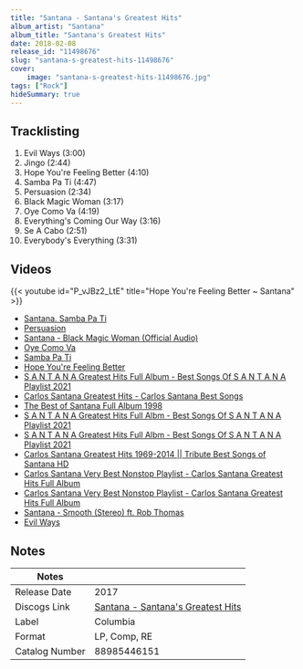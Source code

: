 ```yaml
---
title: "Santana - Santana's Greatest Hits"
album_artist: "Santana"
album_title: "Santana's Greatest Hits"
date: 2018-02-08
release_id: "11498676"
slug: "santana-s-greatest-hits-11498676"
cover:
    image: "santana-s-greatest-hits-11498676.jpg"
tags: ["Rock"]
hideSummary: true
---
```


## Tracklisting
1. Evil Ways (3:00)
2. Jingo (2:44)
3. Hope You're Feeling Better (4:10)
4. Samba Pa Ti (4:47)
5. Persuasion (2:34)
6. Black Magic Woman (3:17)
7. Oye Como Va (4:19)
8. Everything's Coming Our Way (3:16)
9. Se A Cabo (2:51)
10. Everybody's Everything (3:31)

## Videos
{{< youtube id="P_vJBz2_LtE" title="Hope You're Feeling Better ~ Santana" >}}
- [Santana. Samba Pa Ti](https://www.youtube.com/watch?v=WzSayxVM_E0)
- [Persuasion](https://www.youtube.com/watch?v=PMBDutul1tA)
- [Santana - Black Magic Woman (Official Audio)](https://www.youtube.com/watch?v=9wT1s96JIb0)
- [Oye Como Va](https://www.youtube.com/watch?v=U3XPzwjhSZw)
- [Samba Pa Ti](https://www.youtube.com/watch?v=timZoOs9ozo)
- [Hope You're Feeling Better](https://www.youtube.com/watch?v=sL4S0LII02Y)
- [S A N T A N A Greatest Hits Full Album - Best Songs Of S A N T A N A Playlist 2021](https://www.youtube.com/watch?v=BdWWOuCxw4Q)
- [Carlos Santana Greatest Hits -  Carlos Santana Best Songs](https://www.youtube.com/watch?v=VUHe5P7sEYQ)
- [The Best of Santana Full Album 1998](https://www.youtube.com/watch?v=ZZP-WYpC2HE)
- [S A N T A N A Greatest Hits Full Albm - Best Songs Of S A N T A N A Playlist 2021](https://www.youtube.com/watch?v=-7JvFA3B7h4)
- [S A N T A N A Greatest Hits Full Albm - Best Songs Of S A N T A N A Playlist 2021](https://www.youtube.com/watch?v=e4KFECvwR6Y)
- [ Carlos Santana  Greatest Hits 1969-2014 || Tribute Best Songs of Santana  HD](https://www.youtube.com/watch?v=MjEBjaejZfg)
- [Carlos Santana Very Best Nonstop Playlist - Carlos Santana Greatest Hits Full Album](https://www.youtube.com/watch?v=M5YLIMDfpqw)
- [Carlos Santana Very Best Nonstop Playlist - Carlos Santana Greatest Hits Full Album](https://www.youtube.com/watch?v=iOrhaXaVYu0)
- [Santana - Smooth (Stereo) ft. Rob Thomas](https://www.youtube.com/watch?v=6Whgn_iE5uc)
- [Evil Ways](https://www.youtube.com/watch?v=lR4ZjMVHCuM)

## Notes

| Notes          |             |
| ---------------| ----------- |
| Release Date   | 2017 |
| Discogs Link   | [Santana - Santana's Greatest Hits](https://www.discogs.com/release/11498676) |
| Label          | Columbia |
| Format         | LP, Comp, RE |
| Catalog Number | 88985446151 |

